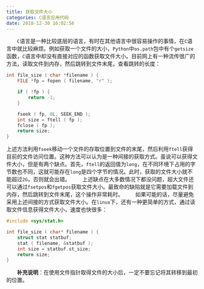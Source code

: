 ```yaml
---
title: 获取文件大小
categories: C语言应用代码
date: 2018-12-30 16:02:56
---
```

&emsp;&emsp;`C`语言是一种比较底层的语言，有时在其他语言中很容易操作的事情，在`C`语言中就比较麻烦。例如获取一个文件的大小，`Python`中`os.path`包中有个`getsize`函数，`C`语言中却没有直接对应的函数获取文件大小。目前网上有一种流传很广的方法，读取文件到内存，然后跳转到文件末尾，查看跳转的长度：<!--more-->

``` cpp
int file_size ( char *filename ) {
    FILE *fp = fopen ( filename, "r" );

    if ( !fp ) {
        return -1;
    }

    fseek ( fp, 0L, SEEK_END );
    int size = ftell ( fp );
    fclose ( fp );
    return size;
}
```

上述方法利用`fseek`移动一个文件的存取位置到文件的末尾，然后利用`ftell`获得目前的文件访问位置。这种方法可以认为是一种间接的获取方式。虽说可以获得文件大小，但是有两个缺点。首先，`ftell`的返回值为`long`，在不同环境下占用的字节数也不同，这就可能存在`long`是四个字节的情况。此时，获取的文件大小就不能超过`2G`，否则就会出错。
&emsp;&emsp;上述缺点在大多数情况下都没问题，超大文件还可以通过`fsetpos`和`fgetpos`获取文件大小。最致命的缺陷就是它需要加载文件到内存，然后跳转到文件末尾，这个操作非常耗时。
&emsp;&emsp;如果可能的话，尽量避免采用上述间接的方式获取文件大小。在`linux`下，还有一种更简单的方式，通过读取文件信息获得文件大小，速度也快很多：

``` cpp
#include <sys/stat.h>

int file_size ( char* filename ) {
    struct stat statbuf;
    stat ( filename, &statbuf );
    int size = statbuf.st_size;
    return size;
}
```

&emsp;&emsp;**补充说明**：在使用文件指针取得文件的大小后，一定不要忘记将其转移到最初的位置。